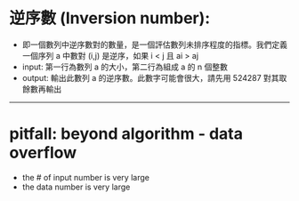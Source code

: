 
# 逆序數 (Inversion number): 
- 即一個數列中逆序數對的數量，是一個評估數列未排序程度的指標。我們定義一個序列 a 中數對 (i,j) 是逆序，如果 i < j 且 ai > aj
- input: 第一行為數列 a 的大小，第二行為組成 a 的 n 個整數
- output: 輸出此數列 a 的逆序數。此數字可能會很大，請先用 524287 對其取餘數再輸出

---
# pitfall: beyond algorithm - data overflow
- the # of input number is very large 
- the data number is very large

